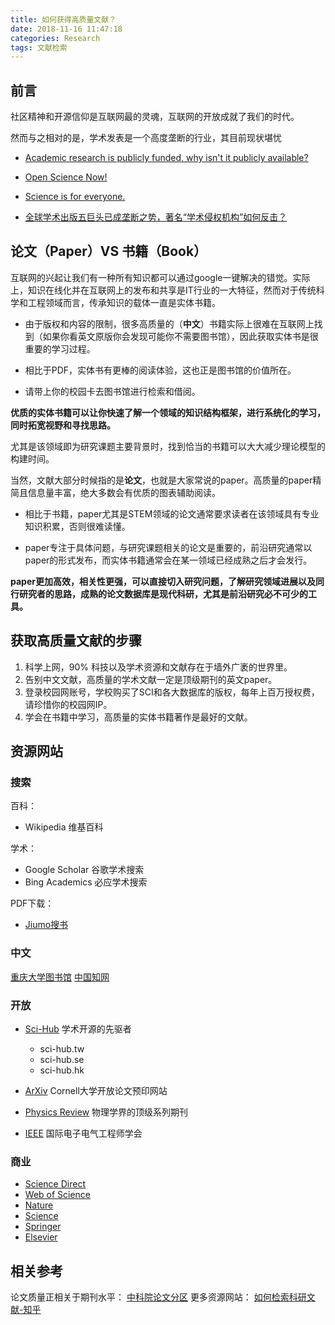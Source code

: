 ```yaml
---
title: 如何获得高质量文献？
date: 2018-11-16 11:47:18
categories: Research
tags: 文献检索
---
```


## 前言
社区精神和开源信仰是互联网最的灵魂，互联网的开放成就了我们的时代。

然而与之相对的是，学术发表是一个高度垄断的行业，其目前现状堪忧

- [Academic research is publicly funded, why isn't it publicly available?](https://www.ted.com/talks/erica_stone_academic_research_is_publicly_funded_why_isn_t_it_publicly_available)

- [Open Science Now!](https://www.ted.com/talks/michael_nielsen_open_science_now/discussion)

- [Science is for everyone.](https://www.ted.com/talks/beau_lotto_amy_o_toole_science_is_for_everyone_kids_included/transcript?language=en#t-142606)

- [全球学术出版五巨头已成垄断之势，著名“学术侵权机构”如何反击？](https://zhuanlan.zhihu.com/p/34194874)

## 论文（Paper）VS 书籍（Book）

互联网的兴起让我们有一种所有知识都可以通过google一键解决的错觉。实际上，知识在线化并在互联网上的发布和共享是IT行业的一大特征，然而对于传统科学和工程领域而言，传承知识的载体一直是实体书籍。

- 由于版权和内容的限制，很多高质量的（**中文**）书籍实际上很难在互联网上找到（如果你看英文原版你会发现可能你不需要图书馆），因此获取实体书是很重要的学习过程。

- 相比于PDF，实体书有更棒的阅读体验，这也正是图书馆的价值所在。

- 请带上你的校园卡去图书馆进行检索和借阅。

**优质的实体书籍可以让你快速了解一个领域的知识结构框架，进行系统化的学习，同时拓宽视野和寻找思路。**

尤其是该领域即为研究课题主要背景时，找到恰当的书籍可以大大减少理论模型的构建时间。

当然，文献大部分时候指的是**论文**，也就是大家常说的paper。高质量的paper精简且信息量丰富，绝大多数会有优质的图表辅助阅读。

- 相比于书籍，paper尤其是STEM领域的论文通常要求读者在该领域具有专业知识积累，否则很难读懂。

- paper专注于具体问题，与研究课题相关的论文是重要的，前沿研究通常以paper的形式发布，而实体书籍通常会在某一领域已经成熟之后才会发行。


**paper更加高效，相关性更强，可以直接切入研究问题，了解研究领域进展以及同行研究者的思路，成熟的论文数据库是现代科研，尤其是前沿研究必不可少的工具。**

## 获取高质量文献的步骤

1. 科学上网，90% 科技以及学术资源和文献存在于墙外广袤的世界里。
2. 告别中文文献，高质量的学术文献一定是顶级期刊的英文paper。
3. 登录校园网账号，学校购买了SCI和各大数据库的版权，每年上百万授权费，请珍惜你的校园网IP。
4. 学会在书籍中学习，高质量的实体书籍著作是最好的文献。

## 资源网站

### 搜索

百科：
- Wikipedia 维基百科

学术：
- Google Scholar 谷歌学术搜索
- Bing Academics 必应学术搜索

PDF下载：
- [Jiumo搜书](https://www.jiumodiary.com)


### 中文
[重庆大学图书馆](lib.cqu.edu.cn)
[中国知网](http://www.cnki.net/)

### 开放
- [Sci-Hub](https://en.wikipedia.org/wiki/Sci-Hub) 学术开源的先驱者
    - sci-hub.tw
    - sci-hub.se
    - sci-hub.hk

- [ArXiv](https://arxiv.org/) Cornell大学开放论文预印网站 
- [Physics Review](https://journals.aps.org/) 物理学界的顶级系列期刊
- [IEEE](https://www.ieee.org/) 国际电子电气工程师学会

### 商业
- [Science Direct](https://www.sciencedirect.com/)
- [Web of Science](http://www.webofknowledge.com/)
- [Nature](http://www.nature.com/)
- [Science](https://www.sciencemag.org/)
- [Springer](https://www.springer.com/)
- [Elsevier](https://www.elsevier.com/)

## 相关参考
论文质量正相关于期刊水平：
[中科院论文分区](https://mp.weixin.qq.com/s/xrlBx3QVMx5if9oBxaCPVg?)
更多资源网站：
[如何检索科研文献-知乎](https://zhuanlan.zhihu.com/p/25165455)